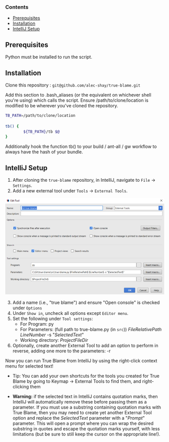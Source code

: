### Contents
- [Prerequisites](#prerequisites)
- [Installation](#installation)
- [IntelliJ Setup](#intellij)

## Prerequisites
Python must be installed to run the script.

## Installation
Clone this repository : 
`git@github.com/alec-shay/true-blame.git`

Add this section to .bash_aliases (or the equivalent on whichever shell you're using) which calls the script.  Ensure /path/to/clone/location is modified to be wherever you've cloned the repository.

```bash
TB_PATH=/path/to/clone/location

tb() {
        ${TB_PATH}/tb $@
}
```

Additionally hook the function tb() to your build / ant-all / gw workflow to always have the hash of your bundle.

<a name="intellij" />

## IntelliJ Setup

1. After cloning the `true-blame` repository, in IntelliJ, navigate to `File` -> `Settings`.
2. Add a new external tool under `Tools` -> `External Tools`.

![External Tools screenshot](https://github.com/Alec-Shay/true-blame/blob/master/img/IntelliJExternalToolSetup.png)

3. Add a name (i.e., "true blame") and ensure "Open console" is checked under `Options`
4. Under `Show in`, uncheck all options except `Editor menu`.
5. Set the following under `Tool settings`:
   - For Program: py
   - For Parameters: (full path to true-blame.py (in `src`)) $FileRelativePath$ $LineNumber$ -s "$SelectedText$"
   - Working directory: $ProjectFileDir$
6. Optionally, create another External Tool to add an option to perform in reverse, adding one more to the parameters: -r

Now you can run True Blame from IntelliJ by using the right-click context menu for selected text!

- Tip: You can add your own shortcuts for the tools you created for True Blame by going to Keymap -> External Tools to find them, and right-clicking them

- **Warning:** if the selected text in IntelliJ contains quotation marks, then IntelliJ will automatically remove these before passing them as a parameter. If you must use a substring containing quotation marks with True Blame, then you may need to create yet another External Tool option and replace the $SelectedText$ parameter with a "$Prompt$" parameter. This will open a prompt where you can wrap the desired substring in quotes and escape the quotation marks yourself, with less limitations (but be sure to still keep the cursor on the appropriate line!).